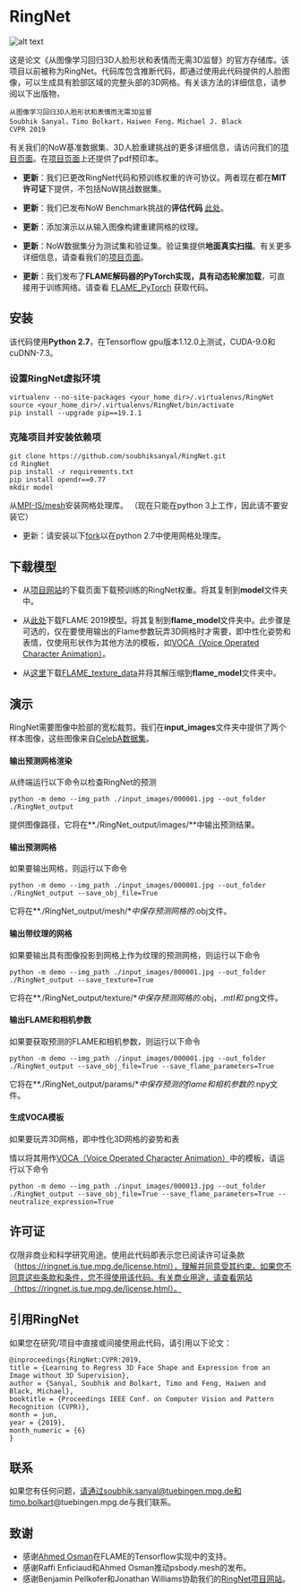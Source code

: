 # RingNet

![alt text](https://github.com/soubhiksanyal/RingNet/blob/master/gif/celeba_reconstruction.gif?raw=true)

这是论文《从图像学习回归3D人脸形状和表情而无需3D监督》的官方存储库。该项目以前被称为RingNet。代码库包含推断代码，即通过使用此代码提供的人脸图像，可以生成具有脸部区域的完整头部的3D网格。有关该方法的详细信息，请参阅以下出版物，

```
从图像学习回归3D人脸形状和表情而无需3D监督
Soubhik Sanyal，Timo Bolkart，Haiwen Feng，Michael J. Black
CVPR 2019
```

有关我们的NoW基准数据集、3D人脸重建挑战的更多详细信息，请访问我们的[项目页面](https://ringnet.is.tue.mpg.de)。在[项目页面](https://ringnet.is.tue.mpg.de)上还提供了pdf预印本。

* **更新**：我们已更改RingNet代码和预训练权重的许可协议。两者现在都在**MIT许可证**下提供，不包括NoW挑战数据集。

* **更新**：我们已发布NoW Benchmark挑战的**评估代码** [此处](https://github.com/soubhiksanyal/now_evaluation)。

* **更新**：添加演示以从输入图像构建重建网格的纹理。

* **更新**：NoW数据集分为测试集和验证集。验证集提供**地面真实扫描**。有关更多详细信息，请查看我们的[项目页面](https://ringnet.is.tue.mpg.de)。

* **更新**：我们发布了**FLAME解码器的PyTorch实现，具有动态轮廓加载**，可直接用于训练网络。请查看 [FLAME_PyTorch](https://github.com/soubhiksanyal/FLAME_PyTorch) 获取代码。

## 安装

该代码使用**Python 2.7**，在Tensorflow gpu版本1.12.0上测试，CUDA-9.0和cuDNN-7.3。

### 设置RingNet虚拟环境

```
virtualenv --no-site-packages <your_home_dir>/.virtualenvs/RingNet
source <your_home_dir>/.virtualenvs/RingNet/bin/activate
pip install --upgrade pip==19.1.1
```
### 克隆项目并安装依赖项

```
git clone https://github.com/soubhiksanyal/RingNet.git
cd RingNet
pip install -r requirements.txt
pip install opendr==0.77
mkdir model
```
从[MPI-IS/mesh](https://github.com/MPI-IS/mesh)安装网格处理库。 （现在只能在python 3上工作，因此请不要安装它）

* 更新：请安装以下[fork](https://github.com/TimoBolkart/mesh)以在python 2.7中使用网格处理库。

## 下载模型

* 从[项目网站](https://ringnet.is.tue.mpg.de)的下载页面下载预训练的RingNet权重。将其复制到**model**文件夹中。
* 从[此处](http://flame.is.tue.mpg.de/)下载FLAME 2019模型。将其复制到**flame_model**文件夹中。此步骤是可选的，仅在要使用输出的Flame参数玩弄3D网格时才需要，即中性化姿势和表情，仅使用形状作为其他方法的模板，如[VOCA（Voice Operated Character Animation）](https://github.com/TimoBolkart/voca)。

* 从[这里](http://files.is.tue.mpg.de/tbolkart/FLAME/FLAME_texture_data.zip)下载[FLAME_texture_data](http://files.is.tue.mpg.de/tbolkart/FLAME/FLAME_texture_data.zip)并将其解压缩到**flame_model**文件夹中。

## 演示

RingNet需要图像中脸部的宽松裁剪。我们在**input_images**文件夹中提供了两个样本图像，这些图像来自[CelebA数据集](http://mmlab.ie.cuhk.edu.hk/projects/CelebA.html)。

#### 输出预测网格渲染

从终端运行以下命令以检查RingNet的预测
```
python -m demo --img_path ./input_images/000001.jpg --out_folder ./RingNet_output
```
提供图像路径，它将在**./RingNet_output/images/**中输出预测结果。

#### 输出预测网格

如果要输出网格，则运行以下命令
```
python -m demo --img_path ./input_images/000001.jpg --out_folder ./RingNet_output --save_obj_file=True
```
它将在**./RingNet_output/mesh/**中保存预测网格的*.obj文件。

#### 输出带纹理的网格

如果要输出具有图像投影到网格上作为纹理的预测网格，则运行以下命令
```
python -m demo --img_path ./input_images/000001.jpg --out_folder ./RingNet_output --save_texture=True
```
它将在**./RingNet_output/texture/**中保存预测网格的*.obj，*.mtl和*.png文件。

#### 输出FLAME和相机参数

如果要获取预测的FLAME和相机参数，则运行以下命令
```
python -m demo --img_path ./input_images/000001.jpg --out_folder ./RingNet_output --save_obj_file=True --save_flame_parameters=True
```
它将在**./RingNet_output/params/**中保存预测的flame和相机参数的*.npy文件。

#### 生成VOCA模板

如果要玩弄3D网格，即中性化3D网格的姿势和表

情以将其用作[VOCA（Voice Operated Character Animation）](https://github.com/TimoBolkart/voca)中的模板，请运行以下命令
```
python -m demo --img_path ./input_images/000013.jpg --out_folder ./RingNet_output --save_obj_file=True --save_flame_parameters=True --neutralize_expression=True
```

## 许可证

仅限非商业和科学研究用途。使用此代码即表示您已阅读许可证条款（https://ringnet.is.tue.mpg.de/license.html），理解并同意受其约束。如果您不同意这些条款和条件，您不得使用该代码。有关商业用途，请查看网站（https://ringnet.is.tue.mpg.de/license.html）。

## 引用RingNet

如果您在研究/项目中直接或间接使用此代码，请引用以下论文：

```
@inproceedings{RingNet:CVPR:2019,
title = {Learning to Regress 3D Face Shape and Expression from an Image without 3D Supervision},
author = {Sanyal, Soubhik and Bolkart, Timo and Feng, Haiwen and Black, Michael},
booktitle = {Proceedings IEEE Conf. on Computer Vision and Pattern Recognition (CVPR)},
month = jun,
year = {2019},
month_numeric = {6}
}
```

## 联系

如果您有任何问题，请通过soubhik.sanyal@tuebingen.mpg.de和timo.bolkart@tuebingen.mpg.de与我们联系。

## 致谢

* 感谢[Ahmed Osman](https://github.com/ahmedosman)在FLAME的Tensorflow实现中的支持。
* 感谢Raffi Enficiaud和Ahmed Osman推动psbody.mesh的发布。
* 感谢Benjamin Pellkofer和Jonathan Williams协助我们的[RingNet项目网站](https://ringnet.is.tue.mpg.de)。
